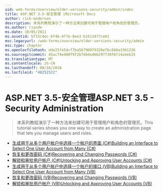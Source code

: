 ```yaml
---
uid: web-forms/overview/older-versions-security/admin/index
title: ASP.NET 3.5-安全管理 |Microsoft Docs
author: rick-anderson
description: 本系列教程演示了一种方法来创建可用于管理用户和角色的管理页。
ms.author: riande
ms.date: 10/05/2011
ms.assetid: b715c4ec-6f4b-4f7e-8ee3-b1613477ce61
msc.legacyurl: /web-forms/overview/older-versions-security/admin
msc.type: chapter
ms.openlocfilehash: dde25fe54cf7ba56790979328e7bc8b8a3301226
ms.sourcegitcommit: 45ac74e400f9f2b7dbded66297730f6f14a4eb25
ms.translationtype: MT
ms.contentlocale: zh-CN
ms.lasthandoff: 08/16/2018
ms.locfileid: "48252522"
---
```

<a name="aspnet-35---security-administration"></a><span data-ttu-id="a0371-103">ASP.NET 3.5-安全管理</span><span class="sxs-lookup"><span data-stu-id="a0371-103">ASP.NET 3.5 - Security Administration</span></span>
====================
> <span data-ttu-id="a0371-104">本系列教程演示了一种方法来创建可用于管理用户和角色的管理页。</span><span class="sxs-lookup"><span data-stu-id="a0371-104">This tutorial series shows you one way to create an administration page that lets you manage users and roles.</span></span>


- [<span data-ttu-id="a0371-105">生成用于从多个用户帐户中选择一个帐户的界面 (C#)</span><span class="sxs-lookup"><span data-stu-id="a0371-105">Building an Interface to Select One User Account from Many (C#)</span></span>](building-an-interface-to-select-one-user-account-from-many-cs.md)
- [<span data-ttu-id="a0371-106">恢复和更改密码 (C#)</span><span class="sxs-lookup"><span data-stu-id="a0371-106">Recovering and Changing Passwords (C#)</span></span>](recovering-and-changing-passwords-cs.md)
- [<span data-ttu-id="a0371-107">解锁和审批用户帐户 (C#)</span><span class="sxs-lookup"><span data-stu-id="a0371-107">Unlocking and Approving User Accounts (C#)</span></span>](unlocking-and-approving-user-accounts-cs.md)
- [<span data-ttu-id="a0371-108">生成用于从多个用户帐户中选择一个帐户的接口 (VB)</span><span class="sxs-lookup"><span data-stu-id="a0371-108">Building an Interface to Select One User Account from Many (VB)</span></span>](building-an-interface-to-select-one-user-account-from-many-vb.md)
- [<span data-ttu-id="a0371-109">恢复和更改密码 (VB)</span><span class="sxs-lookup"><span data-stu-id="a0371-109">Recovering and Changing Passwords (VB)</span></span>](recovering-and-changing-passwords-vb.md)
- [<span data-ttu-id="a0371-110">解锁和审批用户帐户 (VB)</span><span class="sxs-lookup"><span data-stu-id="a0371-110">Unlocking and Approving User Accounts (VB)</span></span>](unlocking-and-approving-user-accounts-vb.md)
